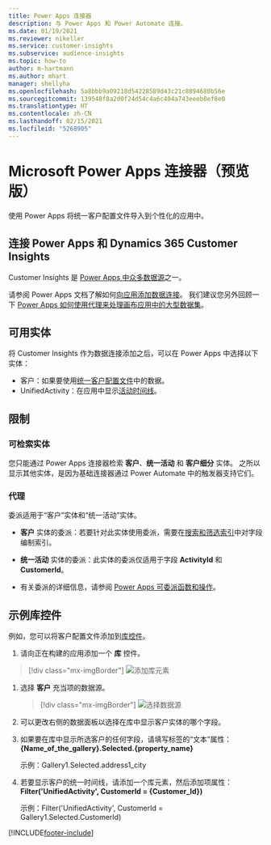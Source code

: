 ```yaml
---
title: Power Apps 连接器
description: 与 Power Apps 和 Power Automate 连接。
ms.date: 01/19/2021
ms.reviewer: nikeller
ms.service: customer-insights
ms.subservice: audience-insights
ms.topic: how-to
author: m-hartmann
ms.author: mhart
manager: shellyha
ms.openlocfilehash: 5a8bbb9a09218d54228589d43c21c8894680b56e
ms.sourcegitcommit: 139548f8a2d0f24d54c4a6c404a743eeeb8ef8e0
ms.translationtype: HT
ms.contentlocale: zh-CN
ms.lasthandoff: 02/15/2021
ms.locfileid: "5268905"
---
```

# <a name="microsoft-power-apps-connector-preview"></a>Microsoft Power Apps 连接器（预览版）

使用 Power Apps 将统一客户配置文件导入到个性化的应用中。

## <a name="connect-power-apps-and-dynamics-365-customer-insights"></a>连接 Power Apps 和 Dynamics 365 Customer Insights

Customer Insights 是 [Power Apps 中众多数据源](https://docs.microsoft.com/powerapps/maker/canvas-apps/working-with-data-sources)之一。

请参阅 Power Apps 文档了解如何[向应用添加数据连接](https://docs.microsoft.com/powerapps/maker/canvas-apps/add-data-connection)。 我们建议您另外回顾一下 [Power Apps 如何使用代理来处理画布应用中的大型数据集](https://docs.microsoft.com/powerapps/maker/canvas-apps/delegation-overview)。

## <a name="available-entities"></a>可用实体

将 Customer Insights 作为数据连接添加之后，可以在 Power Apps 中选择以下实体：

- 客户：如果要使用[统一客户配置文件](customer-profiles.md)中的数据。
- UnifiedActivity：在应用中显示[活动时间线](activities.md)。

## <a name="limitations"></a>限制

### <a name="retrievable-entities"></a>可检索实体

您只能通过 Power Apps 连接器检索 **客户**、**统一活动** 和 **客户细分** 实体。 之所以显示其他实体，是因为基础连接器通过 Power Automate 中的触发器支持它们。  

### <a name="delegation"></a>代理

委派适用于“客户”实体和“统一活动”实体。 

- **客户** 实体的委派：若要针对此实体使用委派，需要在[搜索和筛选索引](search-filter-index.md)中对字段编制索引。  

- **统一活动** 实体的委派：此实体的委派仅适用于字段 **ActivityId** 和 **CustomerId**。  

- 有关委派的详细信息，请参阅 [Power Apps 可委派函数和操作](https://docs.microsoft.com/connectors/commondataservice/#power-apps-delegable-functions-and-operations-for-the-cds-for-apps)。 

## <a name="example-gallery-control"></a>示例库控件

例如，您可以将客户配置文件添加到[库控件](https://docs.microsoft.com/powerapps/maker/canvas-apps/add-gallery)。

1. 请向正在构建的应用添加一个 **库** 控件。

> [!div class="mx-imgBorder"]
> ![添加库元素](media/connector-powerapps9.png "添加库元素")

1. 选择 **客户** 充当项的数据源。

    > [!div class="mx-imgBorder"]
    > ![选择数据源](media/choose-datasource-powerapps.png "选择数据源")

1. 可以更改右侧的数据面板以选择在库中显示客户实体的哪个字段。

1. 如果要在库中显示所选客户的任何字段，请填写标签的“文本”属性：**{Name_of_the_gallery}.Selected.{property_name}**

    示例：Gallery1.Selected.address1_city

1. 若要显示客户的统一时间线，请添加一个库元素，然后添加项属性：**Filter('UnifiedActivity', CustomerId = {Customer_Id})**

    示例：Filter('UnifiedActivity', CustomerId = Gallery1.Selected.CustomerId)


[!INCLUDE[footer-include](../includes/footer-banner.md)]
